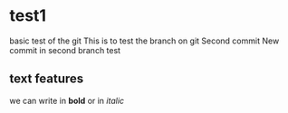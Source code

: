 # test1
basic test of the git
This is to test the branch on git
Second commit 
New commit in second branch test
## text features
we can write in **bold**
or in _italic_ 
